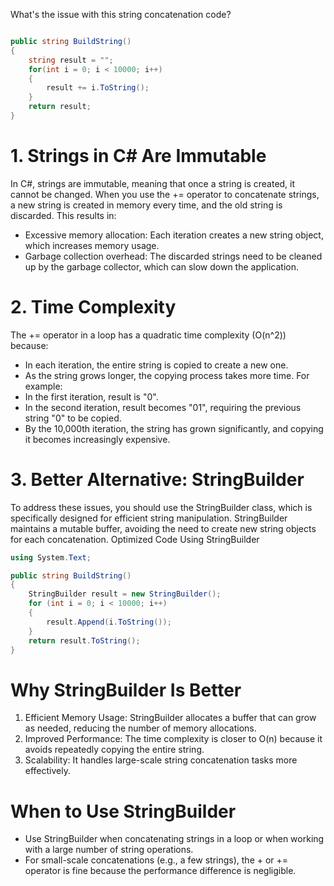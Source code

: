 What's the issue with this string concatenation code?

```csharp

public string BuildString()
{
    string result = "";
    for(int i = 0; i < 10000; i++)
    {
        result += i.ToString();
    }
    return result;
}
```
# 1. Strings in C# Are Immutable
In C#, strings are immutable, meaning that once a string is created, it cannot be changed. When you use the += operator to concatenate strings, a new string is created in memory every time, and the old string is discarded. This results in:
*	Excessive memory allocation: Each iteration creates a new string object, which increases memory usage.
*	Garbage collection overhead: The discarded strings need to be cleaned up by the garbage collector, which can slow down the application.
# 2. Time Complexity
The += operator in a loop has a quadratic time complexity (O(n^2)) because:
*	In each iteration, the entire string is copied to create a new one.
*	As the string grows longer, the copying process takes more time.
For example:
*	In the first iteration, result is "0".
*	In the second iteration, result becomes "01", requiring the previous string "0" to be copied.
*	By the 10,000th iteration, the string has grown significantly, and copying it becomes increasingly expensive.
# 3. Better Alternative: StringBuilder
To address these issues, you should use the StringBuilder class, which is specifically designed for efficient string manipulation. StringBuilder maintains a mutable buffer, avoiding the need to create new string objects for each concatenation.
Optimized Code Using StringBuilder
```csharp
using System.Text;

public string BuildString()
{
    StringBuilder result = new StringBuilder();
    for (int i = 0; i < 10000; i++)
    {
        result.Append(i.ToString());
    }
    return result.ToString();
}
```
# Why StringBuilder Is Better
1.	Efficient Memory Usage: StringBuilder allocates a buffer that can grow as needed, reducing the number of memory allocations.
2.	Improved Performance: The time complexity is closer to O(n) because it avoids repeatedly copying the entire string.
3.	Scalability: It handles large-scale string concatenation tasks more effectively.
# When to Use StringBuilder
*	Use StringBuilder when concatenating strings in a loop or when working with a large number of string operations.
*	For small-scale concatenations (e.g., a few strings), the + or += operator is fine because the performance difference is negligible.
